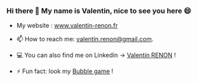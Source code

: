 ### Hi there 👋 My name is Valentin, nice to see you here 😄

- My website : www.valentin-renon.fr

- 📫 How to reach me: valentin.renon@gmail.com.
- :computer: You can also find me on Linkedin -> [Valentin RENON](https://www.linkedin.com/in/valentin-renon/) !
- ⚡ Fun fact: look my [Bubble game](https://github.com/Neron22/bubble) !
